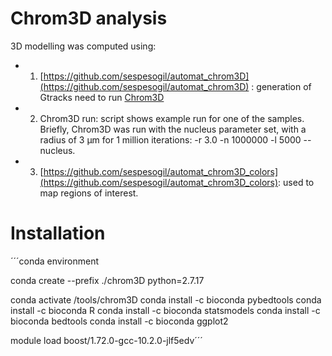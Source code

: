 #  Chrom3D analysis

3D modelling was computed using: 

- 1. [https://github.com/sespesogil/automat_chrom3D](https://github.com/sespesogil/automat_chrom3D) : generation of Gtracks need to run [Chrom3D](https://github.com/Chrom3D/Chrom3D)
- 2. Chrom3D run: script shows example run for one of the samples. Briefly, Chrom3D was run with the nucleus parameter set, with a radius of 3 µm for 1 million iterations: -r 3.0 -n 1000000 -l 5000 --nucleus.
- 3. [https://github.com/sespesogil/automat_chrom3D_colors](https://github.com/sespesogil/automat_chrom3D_colors): used to map regions of interest.
 
# Installation 

´´´conda environment

conda create --prefix ./chrom3D python=2.7.17

conda activate /tools/chrom3D 
conda install -c bioconda pybedtools
conda install -c bioconda R
conda install -c bioconda statsmodels 
conda install -c bioconda bedtools 
conda install -c bioconda ggplot2 

module load boost/1.72.0-gcc-10.2.0-jlf5edv´´´
